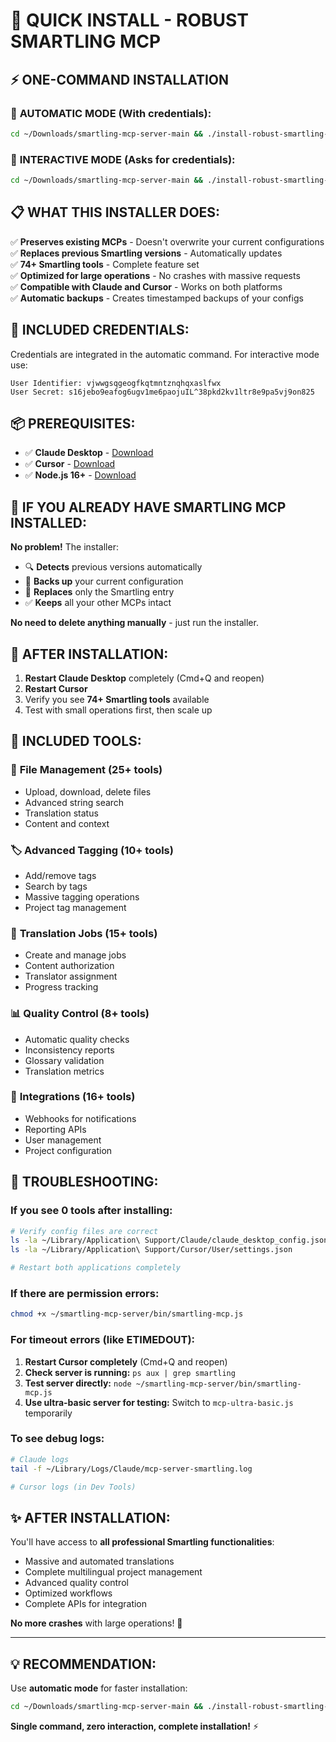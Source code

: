 # 🚀 QUICK INSTALL - ROBUST SMARTLING MCP

## ⚡ ONE-COMMAND INSTALLATION

### 🚀 **AUTOMATIC MODE (With credentials):**
```bash
cd ~/Downloads/smartling-mcp-server-main && ./install-robust-smartling-en.sh "vjwwgsqgeogfkqtmntznqhqxaslfwx" "s16jebo9eafog6ugv1me6paojuIL^38pkd2kv1ltr8e9pa5vj9on825"
```

### 💬 **INTERACTIVE MODE (Asks for credentials):**
```bash
cd ~/Downloads/smartling-mcp-server-main && ./install-robust-smartling-en.sh
```

## 📋 WHAT THIS INSTALLER DOES:

✅ **Preserves existing MCPs** - Doesn't overwrite your current configurations  
✅ **Replaces previous Smartling versions** - Automatically updates  
✅ **74+ Smartling tools** - Complete feature set  
✅ **Optimized for large operations** - No crashes with massive requests  
✅ **Compatible with Claude and Cursor** - Works on both platforms  
✅ **Automatic backups** - Creates timestamped backups of your configs  

## 🔑 INCLUDED CREDENTIALS:

Credentials are integrated in the automatic command. For interactive mode use:

```
User Identifier: vjwwgsqgeogfkqtmntznqhqxaslfwx
User Secret: s16jebo9eafog6ugv1me6paojuIL^38pkd2kv1ltr8e9pa5vj9on825
```

## 📦 PREREQUISITES:

- ✅ **Claude Desktop** - [Download](https://claude.ai/download)
- ✅ **Cursor** - [Download](https://cursor.sh) 
- ✅ **Node.js 16+** - [Download](https://nodejs.org)

## 🔄 IF YOU ALREADY HAVE SMARTLING MCP INSTALLED:

**No problem!** The installer:
- 🔍 **Detects** previous versions automatically
- 💾 **Backs up** your current configuration  
- 🔄 **Replaces** only the Smartling entry
- ✅ **Keeps** all your other MCPs intact

**No need to delete anything manually** - just run the installer.

## 🎯 AFTER INSTALLATION:

1. **Restart Claude Desktop** completely (Cmd+Q and reopen)
2. **Restart Cursor**
3. Verify you see **74+ Smartling tools** available
4. Test with small operations first, then scale up

## 🔧 INCLUDED TOOLS:

### 📁 **File Management** (25+ tools)
- Upload, download, delete files
- Advanced string search
- Translation status
- Content and context

### 🏷️ **Advanced Tagging** (10+ tools)
- Add/remove tags
- Search by tags
- Massive tagging operations
- Project tag management

### 💼 **Translation Jobs** (15+ tools)
- Create and manage jobs
- Content authorization
- Translator assignment
- Progress tracking

### 📊 **Quality Control** (8+ tools)
- Automatic quality checks
- Inconsistency reports
- Glossary validation
- Translation metrics

### 🔗 **Integrations** (16+ tools)
- Webhooks for notifications
- Reporting APIs
- User management
- Project configuration

## 🚨 TROUBLESHOOTING:

### If you see 0 tools after installing:
```bash
# Verify config files are correct
ls -la ~/Library/Application\ Support/Claude/claude_desktop_config.json
ls -la ~/Library/Application\ Support/Cursor/User/settings.json

# Restart both applications completely
```

### If there are permission errors:
```bash
chmod +x ~/smartling-mcp-server/bin/smartling-mcp.js
```

### For timeout errors (like ETIMEDOUT):
1. **Restart Cursor completely** (Cmd+Q and reopen)
2. **Check server is running:** `ps aux | grep smartling`
3. **Test server directly:** `node ~/smartling-mcp-server/bin/smartling-mcp.js`
4. **Use ultra-basic server for testing:** Switch to `mcp-ultra-basic.js` temporarily

### To see debug logs:
```bash
# Claude logs
tail -f ~/Library/Logs/Claude/mcp-server-smartling.log

# Cursor logs (in Dev Tools)
```

## ✨ AFTER INSTALLATION:

You'll have access to **all professional Smartling functionalities**:
- Massive and automated translations
- Complete multilingual project management
- Advanced quality control
- Optimized workflows
- Complete APIs for integration

**No more crashes** with large operations! 🎉

---

## 💡 **RECOMMENDATION:**

Use **automatic mode** for faster installation:

```bash
cd ~/Downloads/smartling-mcp-server-main && ./install-robust-smartling-en.sh "vjwwgsqgeogfkqtmntznqhqxaslfwx" "s16jebo9eafog6ugv1me6paojuIL^38pkd2kv1ltr8e9pa5vj9on825"
```

**Single command, zero interaction, complete installation!** ⚡ 